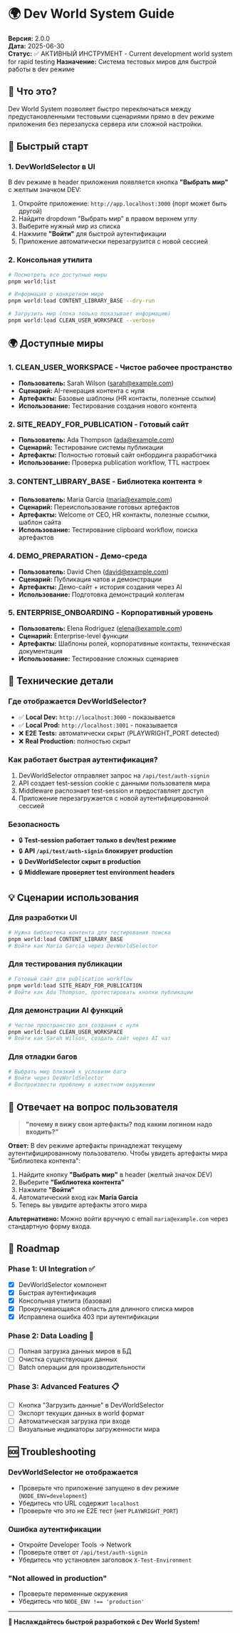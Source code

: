 # 🌍 Dev World System Guide

**Версия:** 2.0.0  
**Дата:** 2025-06-30  
**Статус:** ✅ АКТИВНЫЙ ИНСТРУМЕНТ - Current development world system for rapid testing
**Назначение:** Система тестовых миров для быстрой работы в dev режиме

## 🎯 Что это?

Dev World System позволяет быстро переключаться между предустановленными тестовыми сценариями прямо в dev режиме приложения без перезапуска сервера или сложной настройки.

## 🚀 Быстрый старт

### 1. DevWorldSelector в UI

В dev режиме в header приложения появляется кнопка **"Выбрать мир"** с желтым значком DEV:

1. Откройте приложение: `http://app.localhost:3000` (порт может быть другой)
2. Найдите dropdown "Выбрать мир" в правом верхнем углу
3. Выберите нужный мир из списка
4. Нажмите **"Войти"** для быстрой аутентификации
5. Приложение автоматически перезагрузится с новой сессией

### 2. Консольная утилита

```bash
# Посмотреть все доступные миры
pnpm world:list

# Информация о конкретном мире
pnpm world:load CONTENT_LIBRARY_BASE --dry-run

# Загрузить мир (пока только показывает информацию)
pnpm world:load CLEAN_USER_WORKSPACE --verbose
```

## 🌍 Доступные миры

### 1. **CLEAN_USER_WORKSPACE** - Чистое рабочее пространство
- **Пользователь:** Sarah Wilson (sarah@example.com)
- **Сценарий:** AI-генерация контента с нуля
- **Артефакты:** Базовые шаблоны (HR контакты, полезные ссылки)
- **Использование:** Тестирование создания нового контента

### 2. **SITE_READY_FOR_PUBLICATION** - Готовый сайт
- **Пользователь:** Ada Thompson (ada@example.com)  
- **Сценарий:** Тестирование системы публикации
- **Артефакты:** Полностью готовый сайт онбординга разработчика
- **Использование:** Проверка publication workflow, TTL настроек

### 3. **CONTENT_LIBRARY_BASE** - Библиотека контента ⭐
- **Пользователь:** Maria Garcia (maria@example.com)
- **Сценарий:** Переиспользование готовых артефактов
- **Артефакты:** Welcome от CEO, HR контакты, полезные ссылки, шаблон сайта
- **Использование:** Тестирование clipboard workflow, поиска артефактов

### 4. **DEMO_PREPARATION** - Демо-среда
- **Пользователь:** David Chen (david@example.com)
- **Сценарий:** Публикация чатов и демонстрации
- **Артефакты:** Демо-сайт + история создания через AI
- **Использование:** Подготовка демонстраций коллегам

### 5. **ENTERPRISE_ONBOARDING** - Корпоративный уровень
- **Пользователь:** Elena Rodriguez (elena@example.com)
- **Сценарий:** Enterprise-level функции  
- **Артефакты:** Шаблоны ролей, корпоративные контакты, техническая документация
- **Использование:** Тестирование сложных сценариев

## 🔧 Технические детали

### Где отображается DevWorldSelector?

- ✅ **Local Dev:** `http://localhost:3000` - показывается
- ✅ **Local Prod:** `http://localhost:3001` - показывается  
- ❌ **E2E Tests:** автоматически скрыт (PLAYWRIGHT_PORT detected)
- ❌ **Real Production:** полностью скрыт

### Как работает быстрая аутентификация?

1. DevWorldSelector отправляет запрос на `/api/test/auth-signin`
2. API создает test-session cookie с данными пользователя мира
3. Middleware распознает test-session и предоставляет доступ
4. Приложение перезагружается с новой аутентифицированной сессией

### Безопасность

- 🔒 **Test-session работает только в dev/test режиме**
- 🔒 **API `/api/test/auth-signin` блокирует production**
- 🔒 **DevWorldSelector скрыт в production**
- 🔒 **Middleware проверяет test environment headers**

## 💡 Сценарии использования

### Для разработки UI
```bash
# Нужна библиотека контента для тестирования поиска
pnpm world:load CONTENT_LIBRARY_BASE
# Войти как Maria Garcia через DevWorldSelector
```

### Для тестирования публикации
```bash  
# Готовый сайт для publication workflow
pnpm world:load SITE_READY_FOR_PUBLICATION
# Войти как Ada Thompson, протестировать кнопки публикации
```

### Для демонстрации AI функций
```bash
# Чистое пространство для создания с нуля
pnpm world:load CLEAN_USER_WORKSPACE  
# Войти как Sarah Wilson, создать сайт через AI чат
```

### Для отладки багов
```bash
# Выбрать мир близкий к условиям бага
# Войти через DevWorldSelector
# Воспроизвести проблему в известном окружении
```

## 🎯 Отвечает на вопрос пользователя

> **"почему я вижу свои артефакты? под каким логином надо входить?"**

**Ответ:** В dev режиме артефакты принадлежат текущему аутентифицированному пользователю. Чтобы увидеть артефакты мира "Библиотека контента":

1. Найдите кнопку **"Выбрать мир"** в header (желтый значок DEV)
2. Выберите **"Библиотека контента"** 
3. Нажмите **"Войти"** 
4. Автоматический вход как **Maria Garcia**
5. Теперь вы увидите артефакты этого мира

**Альтернативно:** Можно войти вручную с email `maria@example.com` через стандартную форму входа.

## 🔄 Roadmap

### Phase 1: UI Integration ✅
- [x] DevWorldSelector компонент
- [x] Быстрая аутентификация 
- [x] Консольная утилита (базовая)
- [x] Прокручивающаяся область для длинного списка миров
- [x] Исправлена ошибка 403 при аутентификации

### Phase 2: Data Loading 🚧
- [ ] Полная загрузка данных миров в БД
- [ ] Очистка существующих данных
- [ ] Batch операции для производительности

### Phase 3: Advanced Features 📋
- [ ] Кнопка "Загрузить данные" в DevWorldSelector
- [ ] Экспорт текущих данных в world формат
- [ ] Автоматическая загрузка при входе
- [ ] Визуальные индикаторы загруженности мира

## 🆘 Troubleshooting

### DevWorldSelector не отображается
- Проверьте что приложение запущено в dev режиме (`NODE_ENV=development`)
- Убедитесь что URL содержит `localhost`
- Проверьте что это не E2E тест (нет `PLAYWRIGHT_PORT`)

### Ошибка аутентификации
- Откройте Developer Tools → Network
- Проверьте ответ от `/api/test/auth-signin`
- Убедитесь что установлен заголовок `X-Test-Environment`

### "Not allowed in production"
- Проверьте переменные окружения
- Убедитесь что `NODE_ENV !== 'production'`

---

**🎉 Наслаждайтесь быстрой разработкой с Dev World System!**